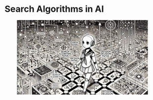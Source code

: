 # Search Algorithms in AI

<div align="left">

<figure><img src="../.gitbook/assets/image (1).png" alt="" width="563"><figcaption></figcaption></figure>

</div>
